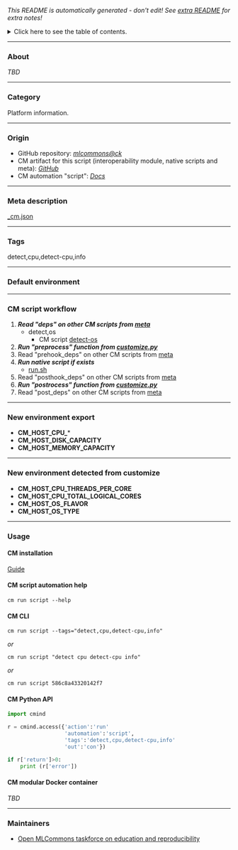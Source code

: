 *This README is automatically generated - don't edit! See [extra README](README-extra.md) for extra notes!*

<details>
<summary>Click here to see the table of contents.</summary>

* [About](#about)
* [Category](#category)
* [Origin](#origin)
* [Meta description](#meta-description)
* [Tags](#tags)
* [Default environment](#default-environment)
* [CM script workflow](#cm-script-workflow)
* [New environment export](#new-environment-export)
* [New environment detected from customize](#new-environment-detected-from-customize)
* [Usage](#usage)
  * [ CM installation](#cm-installation)
  * [ CM script automation help](#cm-script-automation-help)
  * [ CM CLI](#cm-cli)
  * [ CM Python API](#cm-python-api)
  * [ CM modular Docker container](#cm-modular-docker-container)
* [Maintainers](#maintainers)

</details>

___
### About

*TBD*
___
### Category

Platform information.
___
### Origin

* GitHub repository: *[mlcommons@ck](https://github.com/mlcommons/ck/tree/master/cm-mlops)*
* CM artifact for this script (interoperability module, native scripts and meta): *[GitHub](https://github.com/mlcommons/ck/tree/master/cm-mlops/script/detect-cpu)*
* CM automation "script": *[Docs](https://github.com/octoml/ck/blob/master/docs/list_of_automations.md#script)*

___
### Meta description
[_cm.json](_cm.json)

___
### Tags
detect,cpu,detect-cpu,info

___
### Default environment

___
### CM script workflow

  1. ***Read "deps" on other CM scripts from [meta](https://github.com/mlcommons/ck/tree/master/cm-mlops/script/detect-cpu/_cm.json)***
     * detect,os
       - CM script [detect-os](https://github.com/mlcommons/ck/tree/master/cm-mlops/script/detect-os)
  1. ***Run "preprocess" function from [customize.py](https://github.com/mlcommons/ck/tree/master/cm-mlops/script/detect-cpu/customize.py)***
  1. Read "prehook_deps" on other CM scripts from [meta](https://github.com/mlcommons/ck/tree/master/cm-mlops/script/detect-cpu/_cm.json)
  1. ***Run native script if exists***
     * [run.sh](https://github.com/mlcommons/ck/tree/master/cm-mlops/script/detect-cpu/run.sh)
  1. Read "posthook_deps" on other CM scripts from [meta](https://github.com/mlcommons/ck/tree/master/cm-mlops/script/detect-cpu/_cm.json)
  1. ***Run "postrocess" function from [customize.py](https://github.com/mlcommons/ck/tree/master/cm-mlops/script/detect-cpu/customize.py)***
  1. Read "post_deps" on other CM scripts from [meta](https://github.com/mlcommons/ck/tree/master/cm-mlops/script/detect-cpu/_cm.json)
___
### New environment export

* **CM_HOST_CPU_***
* **CM_HOST_DISK_CAPACITY**
* **CM_HOST_MEMORY_CAPACITY**
___
### New environment detected from customize

* **CM_HOST_CPU_THREADS_PER_CORE**
* **CM_HOST_CPU_TOTAL_LOGICAL_CORES**
* **CM_HOST_OS_FLAVOR**
* **CM_HOST_OS_TYPE**
___
### Usage

#### CM installation
[Guide](https://github.com/mlcommons/ck/blob/master/docs/installation.md)

#### CM script automation help
```cm run script --help```

#### CM CLI
`cm run script --tags="detect,cpu,detect-cpu,info"`

*or*

`cm run script "detect cpu detect-cpu info"`

*or*

`cm run script 586c8a43320142f7`

#### CM Python API

```python
import cmind

r = cmind.access({'action':'run'
                  'automation':'script',
                  'tags':'detect,cpu,detect-cpu,info'
                  'out':'con'})

if r['return']>0:
    print (r['error'])
```

#### CM modular Docker container
*TBD*
___
### Maintainers

* [Open MLCommons taskforce on education and reproducibility](https://github.com/mlcommons/ck/blob/master/docs/mlperf-education-workgroup.md)